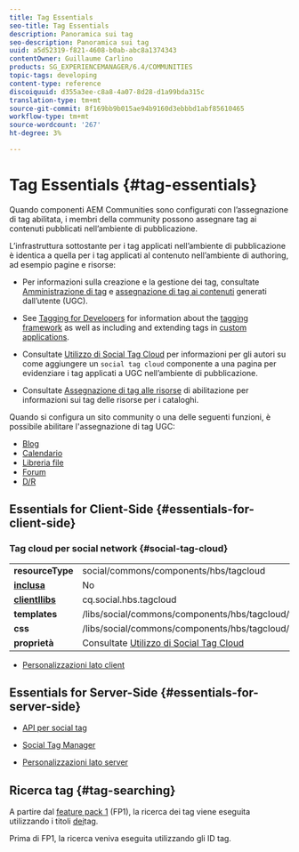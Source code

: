 ```yaml
---
title: Tag Essentials
seo-title: Tag Essentials
description: Panoramica sui tag
seo-description: Panoramica sui tag
uuid: a5d52319-f821-4608-b0ab-abc8a1374343
contentOwner: Guillaume Carlino
products: SG_EXPERIENCEMANAGER/6.4/COMMUNITIES
topic-tags: developing
content-type: reference
discoiquuid: d355a3ee-c8a8-4a07-8d28-d1a99bda315c
translation-type: tm+mt
source-git-commit: 8f169bb9b015ae94b9160d3ebbbd1abf85610465
workflow-type: tm+mt
source-wordcount: '267'
ht-degree: 3%

---
```



# Tag Essentials {#tag-essentials}

Quando  componenti AEM Communities sono configurati con l’assegnazione di tag abilitata, i membri della community possono assegnare tag ai contenuti pubblicati nell’ambiente di pubblicazione.

L’infrastruttura sottostante per i tag applicati nell’ambiente di pubblicazione è identica a quella per i tag applicati al contenuto nell’ambiente di authoring, ad esempio pagine e risorse:

* Per informazioni sulla creazione e la gestione dei tag, consultate [Amministrazione di tag](../../help/sites-administering/tags.md) e [assegnazione di tag ai contenuti](tag-ugc.md) generati dall’utente (UGC).

* See [Tagging for Developers](../../help/sites-developing/tags.md) for information about the [tagging framework](../../help/sites-developing/framework.md) as well as including and extending tags in [custom applications](../../help/sites-developing/building.md).

* Consultate [Utilizzo di Social Tag Cloud](tagcloud.md) per informazioni per gli autori su come aggiungere un `social tag cloud` componente a una pagina per evidenziare i tag applicati a UGC nell’ambiente di pubblicazione.

* Consultate [Assegnazione di tag alle risorse](tag-resources.md) di abilitazione per informazioni sui tag delle risorse per i cataloghi.

Quando si configura un sito [](sites-console.md#tagging) community o una delle seguenti funzioni, è possibile abilitare l&#39;assegnazione di tag UGC:

* [Blog](blog-feature.md)
* [Calendario](calendar.md)
* [Libreria file](file-library.md)
* [Forum](forum.md)
* [D/R](working-with-qna.md)

## Essentials for Client-Side {#essentials-for-client-side}

### Tag cloud per social network {#social-tag-cloud}

<table> 
 <tbody>
  <tr>
   <td> <strong>resourceType</strong></td> 
   <td>social/commons/components/hbs/tagcloud</td> 
  </tr>
  <tr>
   <td> <a href="scf.md#add-or-include-a-communities-component"><strong>inclusa</strong></a></td> 
   <td>No</td> 
  </tr>
  <tr>
   <td> <a href="clientlibs.md"><strong>clientllibs</strong></a></td> 
   <td>cq.social.hbs.tagcloud</td> 
  </tr>
  <tr>
   <td> <strong>templates</strong></td> 
   <td> /libs/social/commons/components/hbs/tagcloud/tagcloud.hbs<br /> </td> 
  </tr>
  <tr>
   <td> <strong>css</strong></td> 
   <td> /libs/social/commons/components/hbs/tagcloud/clientlibs/tagcloud.css</td> 
  </tr>
  <tr>
   <td><strong>proprietà</strong></td> 
   <td>Consultate <a href="tagcloud.md">Utilizzo di Social Tag Cloud</a></td> 
  </tr>
 </tbody>
</table>

* [Personalizzazioni lato client](client-customize.md)

## Essentials for Server-Side {#essentials-for-server-side}

* [API per social tag](https://helpx.adobe.com/experience-manager/6-4/sites/developing/using/reference-materials/javadoc/com/adobe/cq/social/commons/tagcloud/api/package-summary.html)

* [Social Tag Manager](https://helpx.adobe.com/experience-manager/6-4/sites/developing/using/reference-materials/javadoc/com/adobe/cq/social/commons/tagging/package-summary.html)

* [Personalizzazioni lato server](server-customize.md)

## Ricerca tag {#tag-searching}

A partire dal [feature pack 1](deploy-communities.md#latestfeaturepack) (FP1), la ricerca dei tag viene eseguita utilizzando i titoli [dei](../../help/sites-developing/framework.md#tag-characteristics)tag.

Prima di FP1, la ricerca veniva eseguita utilizzando gli ID [](../../help/sites-developing/framework.md#tagid)tag.
